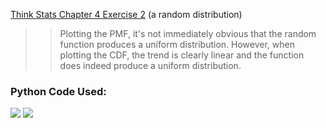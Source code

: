 [Think Stats Chapter 4 Exercise 2](http://greenteapress.com/thinkstats2/html/thinkstats2005.html#toc41) (a random distribution)

>> Plotting the PMF, it's not immediately obvious that the random function produces a uniform distribution. However, when plotting the CDF, the trend is clearly linear and the function does indeed produce a uniform distribution.

### Python Code Used:

![](Images/4.2Image2.png)
![](Images/4.2Image1.png)
